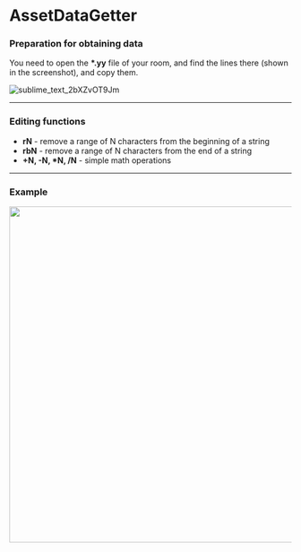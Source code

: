 # AssetDataGetter
### Preparation for obtaining data
You need to open the **\*.yy** file of your room, and find the lines there (shown in the screenshot), and copy them.

![sublime_text_2bXZvOT9Jm](https://user-images.githubusercontent.com/36339434/147384898-0955b6c7-b686-4800-b036-c0df0a67de61.png)

---
### Editing functions
- **rN** - remove a range of N characters from the beginning of a string
- **rbN** - remove a range of N characters from the end of a string
- **+N, -N, \*N, /N** - simple math operations

--- 
### Example

<p align="center" ><img width = "600px" src="https://user-images.githubusercontent.com/36339434/147385073-284f392d-454f-4b1d-9703-cd79aaf980a2.png"></p>
